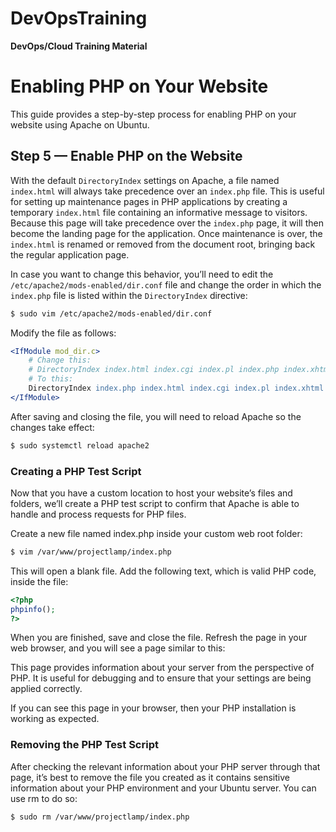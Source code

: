 # DevOpsTraining
**DevOps/Cloud Training Material**

# Enabling PHP on Your Website

This guide provides a step-by-step process for enabling PHP on your website using Apache on Ubuntu.

## Step 5 — Enable PHP on the Website

With the default `DirectoryIndex` settings on Apache, a file named `index.html` will always take precedence over an `index.php` file. This is useful for setting up maintenance pages in PHP applications by creating a temporary `index.html` file containing an informative message to visitors. Because this page will take precedence over the `index.php` page, it will then become the landing page for the application. Once maintenance is over, the `index.html` is renamed or removed from the document root, bringing back the regular application page.

In case you want to change this behavior, you’ll need to edit the `/etc/apache2/mods-enabled/dir.conf` file and change the order in which the `index.php` file is listed within the `DirectoryIndex` directive:

```bash
$ sudo vim /etc/apache2/mods-enabled/dir.conf
```

Modify the file as follows:

```apache
<IfModule mod_dir.c>
    # Change this:
    # DirectoryIndex index.html index.cgi index.pl index.php index.xhtml index.htm
    # To this:
    DirectoryIndex index.php index.html index.cgi index.pl index.xhtml index.htm
</IfModule>
```

After saving and closing the file, you will need to reload Apache so the changes take effect:

```bash
$ sudo systemctl reload apache2
```

### Creating a PHP Test Script

Now that you have a custom location to host your website’s files and folders, we’ll create a PHP test script to confirm that Apache is able to handle and process requests for PHP files.

Create a new file named index.php inside your custom web root folder:

```bash
$ vim /var/www/projectlamp/index.php
```

This will open a blank file. Add the following text, which is valid PHP code, inside the file:

```php
<?php
phpinfo();
?>
```

When you are finished, save and close the file. Refresh the page in your web browser, and you will see a page similar to this:


This page provides information about your server from the perspective of PHP. It is useful for debugging and to ensure that your settings are being applied correctly.

If you can see this page in your browser, then your PHP installation is working as expected.

### Removing the PHP Test Script

After checking the relevant information about your PHP server through that page, it’s best to remove the file you created as it contains sensitive information about your PHP environment and your Ubuntu server. You can use rm to do so:

```bash
$ sudo rm /var/www/projectlamp/index.php
```

